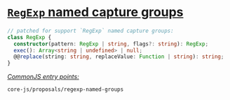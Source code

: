 # [`RegExp` named capture groups](https://github.com/tc39/proposal-regexp-named-groups)
```ts
// patched for support `RegExp` named capture groups:
class RegExp {
  constructor(pattern: RegExp | string, flags?: string): RegExp;
  exec(): Array<string | undefined> | null;
  @@replace(string: string, replaceValue: Function | string): string;
}
```
[*CommonJS entry points:*](/docs/usage.md#commonjs-api)
```
core-js/proposals/regexp-named-groups
```
